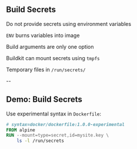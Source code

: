 ## Build Secrets

Do not provide secrets using environment variables

`ENV` burns variables into image

Build arguments are only one option

Buildkit can mount secrets using `tmpfs`

Temporary files in `/run/secrets/`

--

## Demo: Build Secrets

Use experimental syntax in `Dockerfile`:

```Dockerfile
# syntax=docker/dockerfile:1.0.0-experimental
FROM alpine
RUN --mount=type=secret,id=mysite.key \
    ls -l /run/secrets
```

<!-- include: mount-0.command -->
